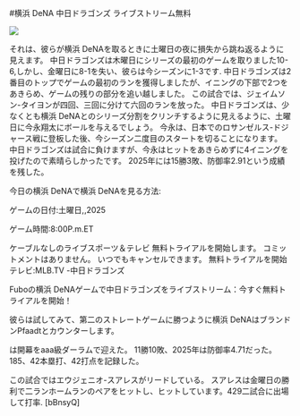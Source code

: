 #横浜 DeNA 中日ドラゴンズ ライブストリーム無料  
  
  
[![](https://i.imgur.com/qSNzIqt.png)](https://movie.rssnews.media/ZwfCQiAt.php)  
  
それは、彼らが横浜 DeNAを取るときに土曜日の夜に損失から跳ね返るように見えます。 中日ドラゴンズは木曜日にシリーズの最初のゲームを取りました10-6,しかし、金曜日に8-1を失い、彼らは今シーズンに1-3です. 中日ドラゴンズは2番目のトップでゲームの最初のランを獲得しましたが、イニングの下部で2つをあきらめ、ゲームの残りの部分を追い越しました。 この試合では、ジェイムソン-タイヨンが四回、三回に分けて六回のランを放った。 中日ドラゴンズは、少なくとも横浜 DeNAとのシリーズ分割をクリンチするように見えるように、土曜日に今永翔太にボールを与えるでしょう。 今永は、日本でのロサンゼルス-ドジャース戦に登板した後、今シーズン二度目のスタートを切ることになります。 中日ドラゴンズは試合に負けますが、今永はヒットをあきらめずに4イニングを投げたので素晴らしかったです。 2025年には15勝3敗、防御率2.91という成績を残した。

今日の横浜 DeNAで横浜 DeNAを見る方法:

ゲームの日付:土曜日,,2025

ゲーム時間:8:00P.m.ET

ケーブルなしのライブスポーツ＆テレビ
無料トライアルを開始します。 コミットメントはありません。 いつでもキャンセルできます。
無料トライアルを開始
テレビ:MLB.TV -中日ドラゴンズ

Fuboの横浜 DeNAゲームで中日ドラゴンズをライブストリーム：今すぐ無料トライアルを開始！

彼らは試してみて、第二のストレートゲームに勝つように横浜 DeNAはブランドンPfaadtとカウンターします。

は開幕をaaa級ダーラムで迎えた。 11勝10敗、2025年は防御率4.71だった。 185、42本塁打、42打点を記録した。

この試合ではエウジェニオ-スアレスがリードしている。 スアレスは金曜日の勝利で二ランホームランのペアをヒットし、ヒットしています。429二試合に出場して打率. [bBnsyQ]